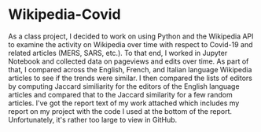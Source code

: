 # Wikipedia-Covid
As a class project, I decided to work on using Python and the Wikipedia API to examine the activity on Wikipedia over time with respect to Covid-19 and related articles (MERS, SARS, etc.). To that end, I worked in Jupyter Notebook and collected data on pageviews and edits over time. As part of that, I compared across the English, French, and Italian language Wikipedia articles to see if the trends were similar. I then compared the lists of editors by computing Jaccard similiarity for the editors of the English language articles and compared that to the Jaccard similarity for a few random articles. I've got the report text of my work attached which includes my report on my project with the code I used at the bottom of the report. Unfortunately, it's rather too large to view in GitHub.
